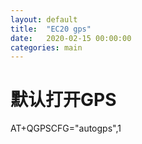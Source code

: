 ```yaml
---
layout: default
title:  "EC20 gps"
date:   2020-02-15 00:00:00
categories: main
---
```

<!-- https://shumeipai.nxez.com/2017/09/04/homekit-and-siri-voice-control-home-appliances.html -->
# 默认打开GPS
AT+QGPSCFG="autogps",1